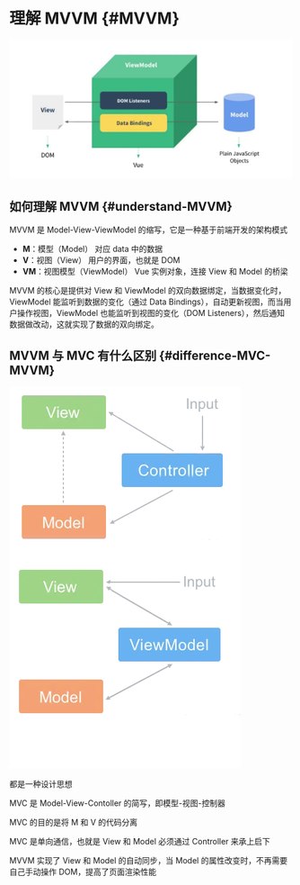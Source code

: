 # 理解 MVVM {#MVVM}

![MVVM](./../../../assets/MVVM.jpg)

## 如何理解 MVVM {#understand-MVVM}

MVVM 是 Model-View-ViewModel 的缩写，它是一种基于前端开发的架构模式

- **M**：模型（Model） 对应 data 中的数据
- **V**：视图（View） 用户的界面，也就是 DOM
- **VM**：视图模型（ViewModel） Vue 实例对象，连接 View 和 Model 的桥梁

MVVM 的核心是提供对 View 和 ViewModel 的双向数据绑定，当数据变化时，ViewModel 能监听到数据的变化（通过 Data Bindings），自动更新视图，而当用户操作视图，ViewModel 也能监听到视图的变化（DOM Listeners），然后通知数据做改动，这就实现了数据的双向绑定。

## MVVM 与 MVC 有什么区别 {#difference-MVC-MVVM}

![MVVM](./../../../assets/MVC.jpg)

都是一种设计思想

MVC 是 Model-View-Contoller 的简写，即模型-视图-控制器

MVC 的目的是将 M 和 V 的代码分离

MVC 是单向通信，也就是 View 和 Model 必须通过 Controller 来承上启下

MVVM 实现了 View 和 Model 的自动同步，当 Model 的属性改变时，不再需要自己手动操作 DOM，提高了页面渲染性能